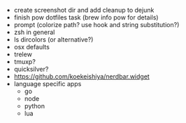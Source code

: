 - create screenshot dir and add cleanup to dejunk
- finish pow dotfiles task (brew info pow for details)
- prompt (colorize path? use hook and string substitution?)
- zsh in general
- ls dircolors (or alternative?)
- osx defaults
- trelew
- tmuxp?
- quicksilver?
- https://github.com/koekeishiya/nerdbar.widget
- language specific apps
  - go
  - node
  - python
  - lua
